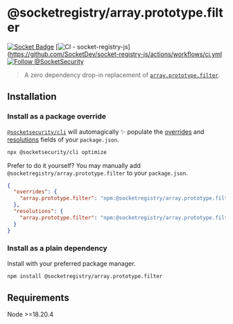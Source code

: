 # @socketregistry/array.prototype.filter

[![Socket Badge](https://socket.dev/api/badge/npm/package/@socketregistry/array.prototype.filter)](https://socket.dev/npm/package/@socketregistry/array.prototype.filter)
[![CI - socket-registry-js](https://github.com/SocketDev/socket-registry-js/actions/workflows/ci.yml/badge.svg)](https://github.com/SocketDev/socket-registry-js/actions/workflows/ci.yml
[![Follow @SocketSecurity](https://img.shields.io/twitter/follow/SocketSecurity?style=social)](https://twitter.com/SocketSecurity)

> A zero dependency drop-in replacement of
> [`array.prototype.filter`](https://www.npmjs.com/package/array.prototype.filter).

## Installation

### Install as a package override

[`@socketsecurity/cli`](https://www.npmjs.com/package/@socketsecurity/cli) will
automagically :sparkles: populate the
[overrides](https://docs.npmjs.com/cli/v9/configuring-npm/package-json#overrides)
and [resolutions](https://yarnpkg.com/configuration/manifest#resolutions) fields
of your `package.json`.

```sh
npx @socketsecurity/cli optimize
```

Prefer to do it yourself? You may manually add
`@socketregistry/array.prototype.filter` to your `package.json`.

```json
{
  "overrides": {
    "array.prototype.filter": "npm:@socketregistry/array.prototype.filter@^1"
  },
  "resolutions": {
    "array.prototype.filter": "npm:@socketregistry/array.prototype.filter@^1"
  }
}
```

### Install as a plain dependency

Install with your preferred package manager.

```sh
npm install @socketregistry/array.prototype.filter
```

## Requirements

Node &gt;=18.20.4
